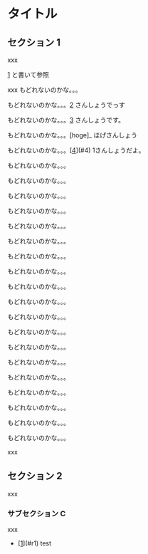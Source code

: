 タイトル
========

セクション 1
------------

xxx

<a name="r1"/>[1] と書いて参照

xxx もどれないのかな。。。

もどれないのかな。。。[2] さんしょうでっす

もどれないのかな。。。[3] さんしょうです。

もどれないのかな。。。[hoge]\_ ほげさんしょう

もどれないのかな。。。[[4]](#4) 1さんしょうだよ。

もどれないのかな。。。

もどれないのかな。。。

もどれないのかな。。。

もどれないのかな。。。

もどれないのかな。。。

もどれないのかな。。。

もどれないのかな。。。

もどれないのかな。。。

もどれないのかな。。。

もどれないのかな。。。

もどれないのかな。。。

もどれないのかな。。。

もどれないのかな。。。

もどれないのかな。。。

もどれないのかな。。。

もどれないのかな。。。

もどれないのかな。。。

もどれないのかな。。。

もどれないのかな。。。

xxx

セクション 2
------------

xxx

### サブセクション C

xxx

[1]: #1

[2]: #2

[3]: #3

[4]: #4

- <a name="1"></a> [[1]](#r1) test